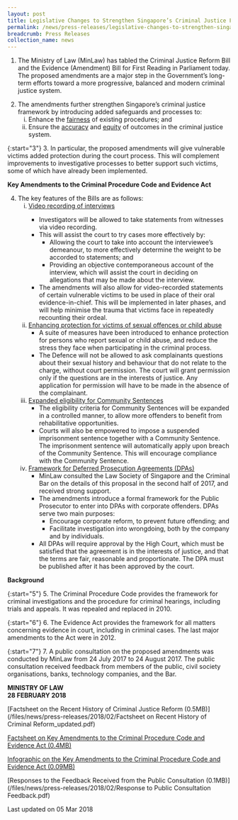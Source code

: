 ```yaml
---
layout: post
title: Legislative Changes to Strengthen Singapore’s Criminal Justice Framework
permalink: /news/press-releases/legislative-changes-to-strengthen-singapores-criminal-justice-fr
breadcrumb: Press Releases
collection_name: news
---
```


1. The Ministry of Law (MinLaw) has tabled the Criminal Justice Reform Bill and the Evidence (Amendment) Bill for First Reading in Parliament today. The proposed amendments are a major step in the Government’s long-term efforts toward a more progressive, balanced and modern criminal justice system.

<ol start="2">
<li>The amendments further strengthen Singapore’s criminal justice framework by introducing added safeguards and processes to:

<ol style="list-style-type: lower-roman;">
<li>Enhance the <u>fairness</u> of existing procedures; and</li>
<li> Ensure the <u>accuracy</u> and <u>equity</u> of outcomes in the criminal justice system.</li>
</ol>

</li>
</ol>

{:start="3"}
3. In particular, the proposed amendments will give vulnerable victims added protection during the court process. This will complement improvements to investigative processes to better support such victims, some of which have already been implemented.

**Key Amendments to the Criminal Procedure Code and Evidence Act**

<ol start="4">
<li>The key features of the Bills are as follows:

<ol style="list-style-type: lower-roman;">
<li><u>Video recording of interviews</u></li>

<ul>
<li>Investigators will be allowed to take statements from witnesses via video recording.</li>
<li>This will assist the court to try cases more effectively by:

<ul>
<li>Allowing the court to take into account the interviewee’s demeanour, to more effectively determine the weight to be accorded to statements; and</li>

<li>Providing an objective contemporaneous account of the interview, which will assist the court in deciding on allegations that may be made about the interview.</li>
</ul>

</li>

<li> The amendments will also allow for video-recorded statements of certain vulnerable victims to be used in place of their oral evidence-in-chief. This will be implemented in later phases, and will help minimise the trauma that victims face in repeatedly recounting their ordeal.</li>
</ul>

<li><u> Enhancing protection for victims of sexual offences or child abuse</u>

<ul>
<li>A suite of measures have been introduced to enhance protection for persons who report sexual or child abuse, and reduce the stress they face when participating in the criminal process.</li>

<li>The Defence will not be allowed to ask complainants questions about their sexual history and behaviour that do not relate to the charge, without court permission. The court will grant permission only if the questions are in the interests of justice. Any application for permission will have to be made in the absence of the complainant.</li>
</ul>

</li>
<li><u>Expanded eligibility for Community Sentences</u>

<ul>
<li>The eligibility criteria for Community Sentences will be expanded in a controlled manner, to allow more offenders to benefit from rehabilitative opportunities.</li>

<li>Courts will also be empowered to impose a suspended imprisonment sentence together with a Community Sentence. The imprisonment sentence will automatically apply upon breach of the Community Sentence. This will encourage compliance with the Community Sentence.</li>
</ul>

</li>

<li><u> Framework for Deferred Prosecution Agreements (DPAs)</u>

<ul>

<li>MinLaw consulted the Law Society of Singapore and the Criminal Bar on the details of this proposal in the second half of 2017, and received strong support.</li>

<li>The amendments introduce a formal framework for the Public Prosecutor to enter into DPAs with corporate offenders. DPAs serve two main purposes:

<ul>
<li>Encourage corporate reform, to prevent future offending; and</li>
<li> Facilitate investigation into wrongdoing, both by the company and by individuals.</li>
</ul>


</li>
<li>All DPAs will require approval by the High Court, which must be satisfied that the agreement is in the interests of justice, and that the terms are fair, reasonable and proportionate. The DPA must be published after it has been approved by the court.</li>
</ul>


</li>

</ol>


</li>



</ol>
    
    
**Background**

{:start="5"}
5. The Criminal Procedure Code provides the framework for criminal investigations and the procedure for criminal hearings, including trials and appeals. It was repealed and replaced in 2010.

{:start="6"}
6. The Evidence Act provides the framework for all matters concerning evidence in court, including in criminal cases. The last major amendments to the Act were in 2012.

{:start="7"}
7. A public consultation on the proposed amendments was conducted by MinLaw from 24 July 2017 to 24 August 2017. The public consultation received feedback from members of the public, civil society organisations, banks, technology companies, and the Bar.

**MINISTRY OF LAW**  
**28 FEBRUARY 2018**

[Factsheet on the Recent History of Criminal Justice Reform (0.5MB)](/files/news/press-releases/2018/02/Factsheet on Recent History of Criminal Reform_updated.pdf)

<a class="link-long-name" href="/files/news/press-releases/2018/02/Factsheet on the key amendements to the Criminal Procedure Code and Evidence Act_updated.pdf">Factsheet on Key Amendments to the Criminal Procedure Code and Evidence Act (0.4MB)</a>


<a class="link-long-name" href="/files/news/press-releases/2018/02/Infographic on Key Amendments to the Criminal Procedure Code and Evidence Act.pdf">Infographic on the Key Amendments to the Criminal Procedure Code and Evidence Act (0.09MB)</a>


[Responses to the Feedback Received from the Public Consultation (0.1MB)](/files/news/press-releases/2018/02/Response to Public Consultation Feedback.pdf)


<p class="right-side-updated">Last updated on 05 Mar 2018</p>

